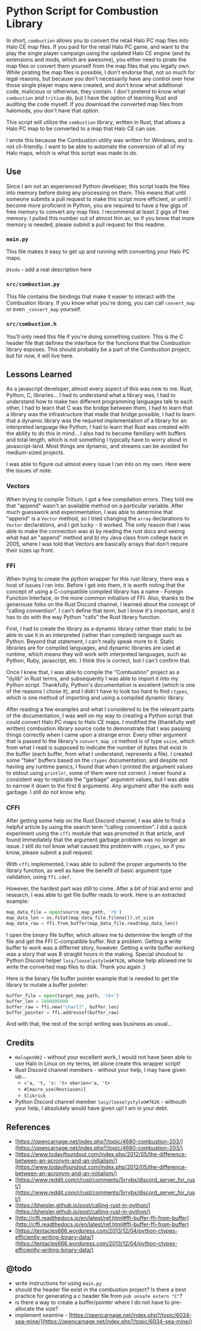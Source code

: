 # Python Script for Combustion Library

In short, `combustion` allows you to convert the retail Halo PC map files into Halo CE map files.  If you paid for the retail Halo PC game, and want to the play the single player campaign using the updated Halo CE engine (and its extensions and mods, which are awesome), you either need to pirate the map files or convert them yourself from the map files that you legally own.  While pirating the map files is possible, I don't endorse that, not so much for legal reasons, but because you don't necessarily have any control over how those single player maps were created, and don't know what additional code, malicious or otherwise, they contain.  I don't pretend to know what `combustion` and `tritium` do, but I have the option of learning Rust and auditing the code myself.  If you download the converted map files from halomods, you don't have that option.

This script will utilize the `combustion` library, written in Rust, that allows a Halo PC map to be converted to a map that Halo CE can use.

I wrote this because the Combustion utility was written for Windows, and is not cli-friendly.  I want to be able to automate the conversion of all of my Halo maps, which is what this script was made to do.


## Use

Since I am not an experienced Python developer, this script loads the files into memory before doing any processing on them.  This means that until someone submits a pull request to make this script more efficient, or until I become more proficient in Python, you are required to have a few gigs of free memory to convert any map files.  I recommend at least 2 gigs of free memory.  I pulled this number out of almost thin air, so if you know that more memory is needed, please submit a pull request for this readme.


### `main.py`

This file makes it easy to get up and running with converting your Halo PC maps.

`@todo` - add a real description here


### `src/combustion.py`

This file contains the bindings that make it easier to interact with the Combustion library.  If you know what you're doing, you can call `convert_map` or even `_convert_map` yourself.


### `src/combustion.h`

You'll only need this file if you're doing something custom.  This is the C header file that defines the interface for the functions that the Combustion library exposes.  This should probably be a part of the Combustion project, but for now, it will live here.


## Lessons Learned

As a javascript developer, almost every aspect of this was new to me.  Rust, Python, C, libraries...  I had to understand what a library was, I had to understand how to make two different programming languages talk to each other, I had to learn that C was the bridge between them, I had to learn that a library was the infrastructure that made that bridge possible, I had to learn that a dynamic library was the required implementation of a library for an interpreted language like Python, I had to learn that Rust was created with the ability to do this in mind... I also had to become familiary with buffers and total length, which is not something I typically have to worry about in javascript-land.  Most things are dynamic, and streams can be avoided for medium-sized projects.

I was able to figure out almost every issue I ran into on my own.  Here were the issues of note:

### Vectors

When trying to compile Tritium, I got a few compilation errors.  They told me that "append" wasn't an available method on a particular variable.  After much guesswork and experimentation, I was able to determine that "append" is a `Vector` method, so I tried changing the `array` declarations to `Vector` declarations, and I got lucky - it worked.  The only reason that I was able to make the connection was a) by reading the rust docs and seeing what had an "append" method and b) my Java class from college back in 2005, where I was told that Vectors are basically arrays that don't require their sizes up front.

### FFI

When trying to create the python wrapper for this rust library, there was a host of issues I ran into.  Before I get into them, it is worth noting that the concept of using a C-compatible compiled library has a name - Foreign Function Interface, or the more common initialism of FFI.  Also, thanks to the generouse folks on the Rust Discord channel, I learned about the concept of "calling convention".  I can't define that term, but I know it's important, and it has to do with the way Python "calls" the Rust library function.

First, I had to create the library as a dynamic library rather than static to be able to use it in an interpreted (rather than compiled) language such as Python.  Beyond that statement, I can't really speak more to it.  Static libraries are for compiled languages, and dynamic libraries are used at runtime, which means they will work with interpreted languages, such as Python, Ruby, javascript, etc.  I think this is correct, but I can't confirm that.

Once I knew that, I was able to compile the "Combustion" project as a "dylib" in Rust terms, and subsequently I was able to import it into my Python script.  Thankfully, Python's documentation is excellent (which is one of the reasons I chose it), and I didn't have to look too hard to find `ctypes`, which is one method of importing and using a compiled dynamic library.

After reading a few examples and what I considered to be the relevant parts of the documentation, I was well on my way to creating a Python script that could convert Halo PC maps to Halo CE maps.  I modified the (thankfully well written) combustion library source code to demonstrate that I was passing things correctly when I came upon a strange error.  Every other argument that is passed to the library's `convert_map_cd` method is of type `usize`, which from what I read is supposed to indicate the number of bytes that exist in the buffer (each buffer, from what I understand, represents a file).  I created some "fake" buffers based on the `ctypes` documentation, and despite not haviing any runtime panics, I found that when I printed the argument values to stdout using `println!`, some of them were not correct.  I never found a consistent way to replicate the "garbage" argument values, but I was able to narrow it down to the first 6 arguments.  Any argument after the sixth was garbage.  I still do not know why.

### CFFI

After getting some help on the Rust Discord channel, I was able to find a helpful article by using the search term "calling convention".  I did a quick experiment using the `cffi` module that was promoted in that article, and found immediately that the argument garbage problem was no longer an issue.  I still do not know what caused this problem with `ctypes`, so if you know, please submit a pull request.

With `cffi` implemented, I was able to submit the proper arguments to the library function, as well as have the benefit of basic argument type validation, using `ffi.cdef`.

However, the hardest part was still to come.  After a bit of trial and error and research, I was able to get file buffer reads to work.  Here is an extracted example:

```python
map_data_file = open(source_map_path, 'rb')
map_data_len = os.fstat(map_data_file.fileno()).st_size
map_data_raw = ffi.from_buffer(map_data_file.read(map_data_len))
```

I open the binary file buffer, which allows me to determine the length of the file and get the FFI C-compatible buffer.  Not a problem.  Getting a write buffer to work was a differnet story, however.  Getting a write buffer working was a story that was 8 straight hours in the making.  Special shoutout to Python Discord helper `lucy/looselystyled#7626`, whose help allowed me to write the converted map files to disk.  Thank you again :)

Here is the binary file buffer pointer example that is needed to get the library to mutate a buffer pointer:

```python
buffer_file = open(target_map_path, 'rb+')
buffer_len = 1000000000
buffer_raw = ffi.new("char[]", buffer_len)
buffer_pointer = ffi.addressof(buffer_raw)
```

And with that, the rest of the script writing was business as usual...


## Credits

* `Halogen002` - without your excellent work, I would not have been able to use Halo in Linux on my terms, let alone create this wrapper script!
* Rust Discord channel members - without your help, I may have given up...
    * `<'a, 't, 's: 't> oberien<'a, 't>`
    * `#[macro_use(Restioson)]`
    * `Slikrick`
* Python Discord channel member `lucy/looselystyled#7626` - withouth your help, I absolutely would have given up!  I am in your debt.


## References
* [https://opencarnage.net/index.php?/topic/4680-combustion-203/](https://opencarnage.net/index.php?/topic/4680-combustion-203/)
* [https://www.todayifoundout.com/index.php/2012/05/the-difference-between-an-acronym-and-an-initialism/](https://www.todayifoundout.com/index.php/2012/05/the-difference-between-an-acronym-and-an-initialism/)
* [https://www.reddit.com/r/rust/comments/5rrybx/discord_server_for_rust/](https://www.reddit.com/r/rust/comments/5rrybx/discord_server_for_rust/)
* [https://bheisler.github.io/post/calling-rust-in-python/](https://bheisler.github.io/post/calling-rust-in-python/)
* [http://cffi.readthedocs.io/en/latest/ref.html#ffi-buffer-ffi-from-buffer](http://cffi.readthedocs.io/en/latest/ref.html#ffi-buffer-ffi-from-buffer)
* [https://tentacles666.wordpress.com/2013/12/04/python-ctypes-efficiently-writing-binary-data/](https://tentacles666.wordpress.com/2013/12/04/python-ctypes-efficiently-writing-binary-data/)


## @todo

* write instructions for using `main.py`
* should the header file exist in the combustion project?  Is there a best practice for generating a c header file from `pub unsafe extern "C"`?
* is there a way to create a buffer/pointer where I do not have to pre-allocate the size?
* implement seamine - [https://opencarnage.net/index.php?/topic/6034-sea-mine/](https://opencarnage.net/index.php?/topic/6034-sea-mine/)
